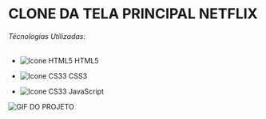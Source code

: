 # CLONE DA TELA PRINCIPAL NETFLIX 

###### Técnologias Utilizadas: 

- ![Icone HTML5](https://i.imgur.com/1uU0UOw.png) HTML5

 - ![Icone CS33](https://i.imgur.com/UHlZDyc.png) CSS3

 - ![Icone CS33](https://imgur.com/GxxzylD.png) JavaScript

   

![GIF DO PROJETO](demo-tela/preview-tela.gif)